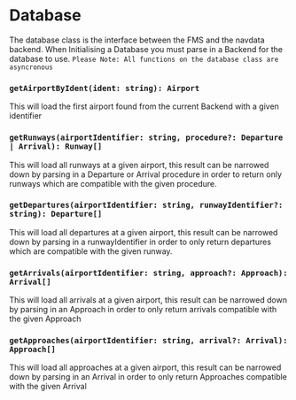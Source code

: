 # Database

The database class is the interface between the FMS and the navdata backend. When Initialising a Database you must parse in a Backend for the database to use.
`Please Note: All functions on the database class are asyncronous`

### `getAirportByIdent(ident: string): Airport`
This will load the first airport found from the current Backend with a given identifier

### `getRunways(airportIdentifier: string, procedure?: Departure | Arrival): Runway[]`
This will load all runways at a given airport, this result can be narrowed down by parsing in a Departure or Arrival procedure in order to return only runways which are compatible with the given procedure.

### `getDepartures(airportIdentifier: string, runwayIdentifier?: string): Departure[]`
This will load all departures at a given airport, this result can be narrowed down by parsing in a runwayIdentifier in order to only return departures which are compatible with the given runway.

### `getArrivals(airportIdentifier: string, approach?: Approach): Arrival[]`
This will load all arrivals at a given airport, this result can be narrowed down by parsing in an Approach in order to only return arrivals compatible with the given Approach

### `getApproaches(airportIdentifier: string, arrival?: Arrival): Approach[]`
This will load all approaches at a given airport, this result can be narrowed down by parsing in an Arrival in order to only return Approaches compatible with the given Arrival
